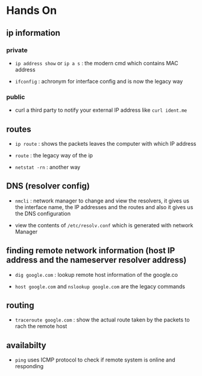 # Hands On

## ip information

### private

- `ip address show` or `ip a s` : the modern cmd which contains MAC address

- `ifconfig` : achronym for interface config and is now the legacy way

### public

- curl a third party to notify your external IP address like `curl ident.me`

## routes

- `ip route` : shows the packets leaves the computer with which IP address

- `route` : the legacy way of the ip

- `netstat -rn` : another way

## DNS (resolver config)

- `nmcli` : network manager to change and view the resolvers, it gives us the interface name, the IP addresses and the routes and also it gives us the DNS configuration

- view the contents of `/etc/resolv.conf` which is generated with network Manager

## finding remote network information (host IP address and the nameserver resolver address)

- `dig google.com` : lookup remote host information of the google.co

- `host google.com` and `nslookup google.com` are the legacy commands

## routing

- `traceroute google.com` : show the actual route taken by the packets to rach the remote host

## availabilty

- `ping` uses ICMP protocol to check if remote system is online and responding
